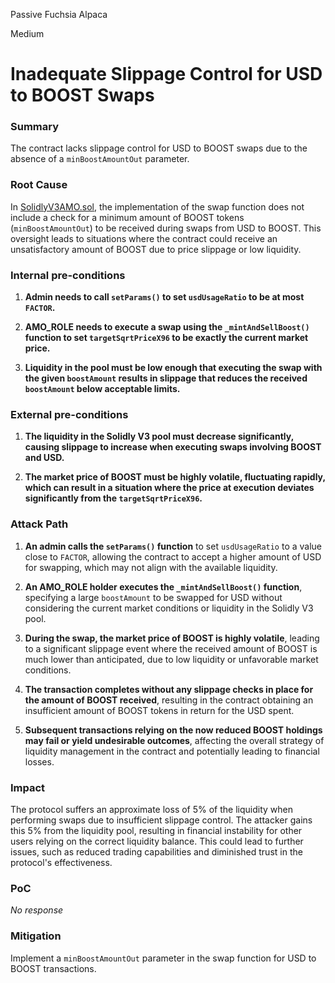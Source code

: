 Passive Fuchsia Alpaca

Medium

# Inadequate Slippage Control for USD to BOOST Swaps

### Summary

The contract lacks slippage control for USD to BOOST swaps due to the absence of a `minBoostAmountOut` parameter.

### Root Cause

In [SolidlyV3AMO.sol](https://github.com/sherlock-audit/2024-10-axion/blob/main/liquidity-amo/contracts/SolidlyV3AMO.sol#L130-L151), the implementation of the swap function does not include a check for a minimum amount of BOOST tokens (`minBoostAmountOut`) to be received during swaps from USD to BOOST. This oversight leads to situations where the contract could receive an unsatisfactory amount of BOOST due to price slippage or low liquidity.

### Internal pre-conditions

1. **Admin needs to call `setParams()` to set `usdUsageRatio` to be at most `FACTOR`.**

2. **AMO_ROLE needs to execute a swap using the `_mintAndSellBoost()` function to set `targetSqrtPriceX96` to be exactly the current market price.**

3. **Liquidity in the pool must be low enough that executing the swap with the given `boostAmount` results in slippage that reduces the received `boostAmount` below acceptable limits.**



### External pre-conditions

1. **The liquidity in the Solidly V3 pool must decrease significantly, causing slippage to increase when executing swaps involving BOOST and USD.**

2. **The market price of BOOST must be highly volatile, fluctuating rapidly, which can result in a situation where the price at execution deviates significantly from the `targetSqrtPriceX96`.** 

### Attack Path


1. **An admin calls the `setParams()` function** to set `usdUsageRatio` to a value close to `FACTOR`, allowing the contract to accept a higher amount of USD for swapping, which may not align with the available liquidity.

2. **An AMO_ROLE holder executes the `_mintAndSellBoost()` function**, specifying a large `boostAmount` to be swapped for USD without considering the current market conditions or liquidity in the Solidly V3 pool.

3. **During the swap, the market price of BOOST is highly volatile**, leading to a significant slippage event where the received amount of BOOST is much lower than anticipated, due to low liquidity or unfavorable market conditions.

4. **The transaction completes without any slippage checks in place for the amount of BOOST received**, resulting in the contract obtaining an insufficient amount of BOOST tokens in return for the USD spent.

5. **Subsequent transactions relying on the now reduced BOOST holdings may fail or yield undesirable outcomes**, affecting the overall strategy of liquidity management in the contract and potentially leading to financial losses. 

### Impact

The protocol suffers an approximate loss of 5% of the liquidity when performing swaps due to insufficient slippage control. The attacker gains this 5% from the liquidity pool, resulting in financial instability for other users relying on the correct liquidity balance. This could lead to further issues, such as reduced trading capabilities and diminished trust in the protocol's effectiveness.








### PoC

_No response_

### Mitigation

Implement a `minBoostAmountOut` parameter in the swap function for USD to BOOST transactions.